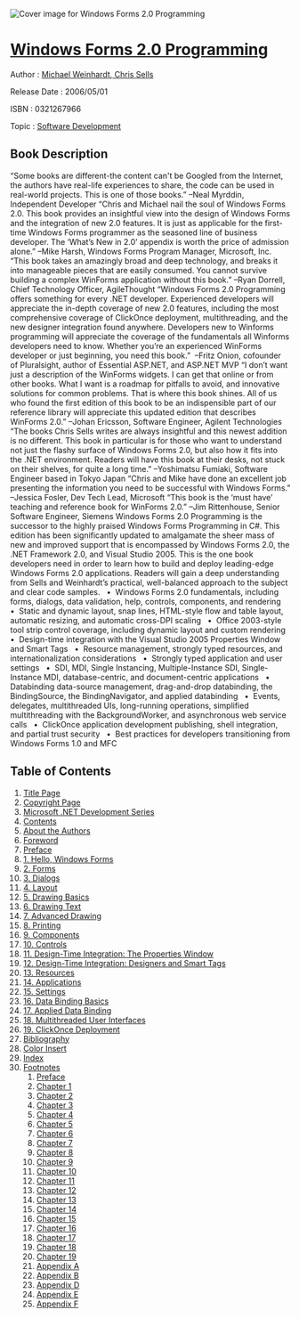 ![Cover image for Windows Forms 2.0 Programming](https://imgdetail.ebookreading.net/cover/cover/software_development/EB0321267966.jpg)

[Windows Forms 2.0 Programming](https://ebookreading.net/view/book/Windows+Forms+2.0+Programming-EB0321267966_1.html "Windows Forms 2.0 Programming")
====================================================================================================================

Author : [Michael Weinhardt](https://ebookreading.net/search/author/Michael+Weinhardt),[ Chris Sells](https://ebookreading.net/search/author/+Chris+Sells)

Release Date : 2006/05/01

ISBN : 0321267966

Topic : [Software Development](https://ebookreading.net/search/category/software-development)

Book Description
-----------------

“Some books are different-the content can't be Googled from the Internet, the authors have real-life experiences to share, the code can be used in real-world projects. This is one of those books.”
–Neal Myrddin, Independent Developer
“Chris and Michael nail the soul of Windows Forms 2.0. This book provides an insightful view into the design of Windows Forms and the integration of new 2.0 features. It is just as applicable for the first-time Windows Forms programmer as the seasoned line of business developer. The ‘What’s New in 2.0’ appendix is worth the price of admission alone.”
–Mike Harsh, Windows Forms Program Manager, Microsoft, Inc.
“This book takes an amazingly broad and deep technology, and breaks it into manageable pieces that are easily consumed. You cannot survive building a complex WinForms application without this book.”
–Ryan Dorrell, Chief Technology Officer, AgileThought
“Windows Forms 2.0 Programming offers something for every .NET developer. Experienced developers will appreciate the in-depth coverage of new 2.0 features, including the most comprehensive coverage of ClickOnce deployment, multithreading, and the new designer integration found anywhere. Developers new to Winforms programming will appreciate the coverage of the fundamentals all Winforms developers need to know. Whether you’re an experienced WinForms developer or just beginning, you need this book.” 
–Fritz Onion, cofounder of Pluralsight, author of Essential ASP.NET, and ASP.NET MVP
“I don’t want just a description of the WinForms widgets. I can get that online or from other books. What I want is a roadmap for pitfalls to avoid, and innovative solutions for common problems. That is where this book shines. All of us who found the first edition of this book to be an indispensible part of our reference library will appreciate this updated edition that describes WinForms 2.0.”
–Johan Ericsson, Software Engineer, Agilent Technologies
“The books Chris Sells writes are always insightful and this newest addition is no different. This book in particular is for those who want to understand not just the flashy surface of Windows Forms 2.0, but also how it fits into the .NET environment. Readers will have this book at their desks, not stuck on their shelves, for quite a long time.”
–Yoshimatsu Fumiaki, Software Engineer based in Tokyo Japan
“Chris and Mike have done an excellent job presenting the information you need to be successful with Windows Forms.”
–Jessica Fosler, Dev Tech Lead, Microsoft
“This book is the ‘must have’ teaching and reference book for WinForms 2.0.”
–Jim Rittenhouse, Senior Software Engineer, Siemens
Windows Forms 2.0 Programming is the successor to the highly praised Windows Forms Programming in C#. This edition has been significantly updated to amalgamate the sheer mass of new and improved support that is encompassed by Windows Forms 2.0, the .NET Framework 2.0, and Visual Studio 2005. This is the one book developers need in order to learn how to build and deploy leading-edge Windows Forms 2.0 applications.
Readers will gain a deep understanding from Sells and Weinhardt’s practical, well-balanced approach to the subject and clear code samples.
  •  Windows Forms 2.0 fundamentals, including forms, dialogs, data validation, help, controls, components, and rendering
  •  Static and dynamic layout, snap lines, HTML-style flow and table layout, automatic resizing, and automatic cross-DPI scaling
  •  Office 2003-style tool strip control coverage, including dynamic layout and custom rendering
  •  Design-time integration with the Visual Studio 2005 Properties Window and Smart Tags
  •  Resource management, strongly typed resources, and internationalization considerations
  •  Strongly typed application and user settings
  •  SDI, MDI, Single Instancing, Multiple-Instance SDI, Single-Instance MDI, database-centric, and document-centric applications
  •  Databinding data-source management, drag-and-drop databinding, the BindingSource, the BindingNavigator, and applied databinding
  •  Events, delegates, multithreaded UIs, long-running operations, simplified multithreading with the BackgroundWorker, and asynchronous web service calls
  •  ClickOnce application development publishing, shell integration, and partial trust security
  •  Best practices for developers transitioning from Windows Forms 1.0 and MFC
              
Table of Contents
-----------------

1. [Title Page](https://ebookreading.net/view/book/Windows+Forms+2.0+Programming-EB0321267966_4.html)
1. [Copyright Page](https://ebookreading.net/view/book/Windows+Forms+2.0+Programming-EB0321267966_5.html)
1. [Microsoft .NET Development Series](https://ebookreading.net/view/book/Windows+Forms+2.0+Programming-EB0321267966_3.html)
1. [Contents](https://ebookreading.net/view/book/Windows+Forms+2.0+Programming-EB0321267966_7.html)
1. [About the Authors](https://ebookreading.net/view/book/Windows+Forms+2.0+Programming-EB0321267966_8.html)
1. [Foreword](https://ebookreading.net/view/book/Windows+Forms+2.0+Programming-EB0321267966_9.html)
1. [Preface](https://ebookreading.net/view/book/Windows+Forms+2.0+Programming-EB0321267966_10.html)
1. [1. Hello, Windows Forms](https://ebookreading.net/view/book/Windows+Forms+2.0+Programming-EB0321267966_11.html)
1. [2. Forms](https://ebookreading.net/view/book/Windows+Forms+2.0+Programming-EB0321267966_12.html)
1. [3. Dialogs](https://ebookreading.net/view/book/Windows+Forms+2.0+Programming-EB0321267966_13.html)
1. [4. Layout](https://ebookreading.net/view/book/Windows+Forms+2.0+Programming-EB0321267966_14.html)
1. [5. Drawing Basics](https://ebookreading.net/view/book/Windows+Forms+2.0+Programming-EB0321267966_15.html)
1. [6. Drawing Text](https://ebookreading.net/view/book/Windows+Forms+2.0+Programming-EB0321267966_16.html)
1. [7. Advanced Drawing](https://ebookreading.net/view/book/Windows+Forms+2.0+Programming-EB0321267966_17.html)
1. [8. Printing](https://ebookreading.net/view/book/Windows+Forms+2.0+Programming-EB0321267966_18.html)
1. [9. Components](https://ebookreading.net/view/book/Windows+Forms+2.0+Programming-EB0321267966_19.html)
1. [10. Controls](https://ebookreading.net/view/book/Windows+Forms+2.0+Programming-EB0321267966_20.html)
1. [11. Design-Time Integration: The Properties Window](https://ebookreading.net/view/book/Windows+Forms+2.0+Programming-EB0321267966_21.html)
1. [12. Design-Time Integration: Designers and Smart Tags](https://ebookreading.net/view/book/Windows+Forms+2.0+Programming-EB0321267966_22.html)
1. [13. Resources](https://ebookreading.net/view/book/Windows+Forms+2.0+Programming-EB0321267966_23.html)
1. [14. Applications](https://ebookreading.net/view/book/Windows+Forms+2.0+Programming-EB0321267966_24.html)
1. [15. Settings](https://ebookreading.net/view/book/Windows+Forms+2.0+Programming-EB0321267966_25.html)
1. [16. Data Binding Basics](https://ebookreading.net/view/book/Windows+Forms+2.0+Programming-EB0321267966_26.html)
1. [17. Applied Data Binding](https://ebookreading.net/view/book/Windows+Forms+2.0+Programming-EB0321267966_27.html)
1. [18. Multithreaded User Interfaces](https://ebookreading.net/view/book/Windows+Forms+2.0+Programming-EB0321267966_28.html)
1. [19. ClickOnce Deployment](https://ebookreading.net/view/book/Windows+Forms+2.0+Programming-EB0321267966_29.html)
1. [Bibliography](https://ebookreading.net/view/book/Windows+Forms+2.0+Programming-EB0321267966_36.html)
1. [ Color Insert](https://ebookreading.net/view/book/Windows+Forms+2.0+Programming-EB0321267966_37.html)
1. [Index](https://ebookreading.net/view/book/Windows+Forms+2.0+Programming-EB0321267966_38.html)
1. [Footnotes](https://ebookreading.net/view/book/Windows+Forms+2.0+Programming-EB0321267966_39.html)
    1. [Preface](https://ebookreading.net/view/book/Windows+Forms+2.0+Programming-EB0321267966_39.html#footpr01)
    1. [Chapter 1](https://ebookreading.net/view/book/Windows+Forms+2.0+Programming-EB0321267966_39.html#foot01)
    1. [Chapter 2](https://ebookreading.net/view/book/Windows+Forms+2.0+Programming-EB0321267966_39.html#foot02)
    1. [Chapter 3](https://ebookreading.net/view/book/Windows+Forms+2.0+Programming-EB0321267966_39.html#foot03)
    1. [Chapter 4](https://ebookreading.net/view/book/Windows+Forms+2.0+Programming-EB0321267966_39.html#foot04)
    1. [Chapter 5](https://ebookreading.net/view/book/Windows+Forms+2.0+Programming-EB0321267966_39.html#foot05)
    1. [Chapter 6](https://ebookreading.net/view/book/Windows+Forms+2.0+Programming-EB0321267966_39.html#foot06)
    1. [Chapter 7](https://ebookreading.net/view/book/Windows+Forms+2.0+Programming-EB0321267966_39.html#foot07)
    1. [Chapter 8](https://ebookreading.net/view/book/Windows+Forms+2.0+Programming-EB0321267966_39.html#foot08)
    1. [Chapter 9](https://ebookreading.net/view/book/Windows+Forms+2.0+Programming-EB0321267966_39.html#foot09)
    1. [Chapter 10](https://ebookreading.net/view/book/Windows+Forms+2.0+Programming-EB0321267966_39.html#foot10)
    1. [Chapter 11](https://ebookreading.net/view/book/Windows+Forms+2.0+Programming-EB0321267966_39.html#foot11)
    1. [Chapter 12](https://ebookreading.net/view/book/Windows+Forms+2.0+Programming-EB0321267966_39.html#foot12)
    1. [Chapter 13](https://ebookreading.net/view/book/Windows+Forms+2.0+Programming-EB0321267966_39.html#foot13)
    1. [Chapter 14](https://ebookreading.net/view/book/Windows+Forms+2.0+Programming-EB0321267966_39.html#foot14)
    1. [Chapter 15](https://ebookreading.net/view/book/Windows+Forms+2.0+Programming-EB0321267966_39.html#foot15)
    1. [Chapter 16](https://ebookreading.net/view/book/Windows+Forms+2.0+Programming-EB0321267966_39.html#foot16)
    1. [Chapter 17](https://ebookreading.net/view/book/Windows+Forms+2.0+Programming-EB0321267966_39.html#foot17)
    1. [Chapter 18](https://ebookreading.net/view/book/Windows+Forms+2.0+Programming-EB0321267966_39.html#foot18)
    1. [Chapter 19](https://ebookreading.net/view/book/Windows+Forms+2.0+Programming-EB0321267966_39.html#foot19)
    1. [Appendix A](https://ebookreading.net/view/book/Windows+Forms+2.0+Programming-EB0321267966_39.html#footap1)
    1. [Appendix B](https://ebookreading.net/view/book/Windows+Forms+2.0+Programming-EB0321267966_39.html#footap2)
    1. [Appendix D](https://ebookreading.net/view/book/Windows+Forms+2.0+Programming-EB0321267966_39.html#footap4)
    1. [Appendix E](https://ebookreading.net/view/book/Windows+Forms+2.0+Programming-EB0321267966_39.html#footap5)
    1. [Appendix F](https://ebookreading.net/view/book/Windows+Forms+2.0+Programming-EB0321267966_39.html#footap6)
